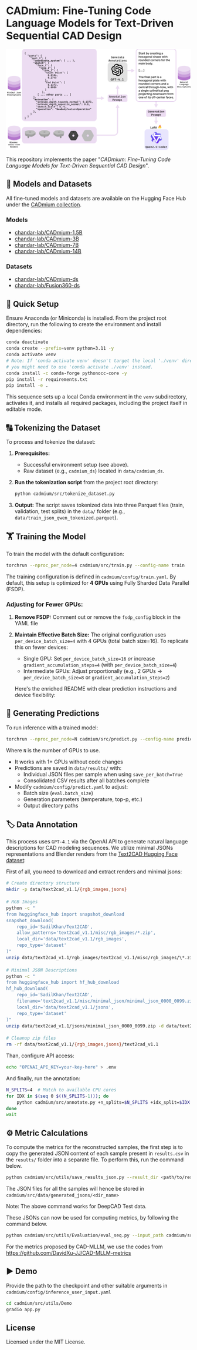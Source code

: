 # CADmium: Fine-Tuning Code Language Models for Text-Driven Sequential CAD Design

![CADmium Main Figure](./images/main_figure.png)


This repository implements the paper "*CADmium: Fine-Tuning Code Language Models for Text-Driven Sequential CAD Design*".

## 💾 Models and Datasets

All fine-tuned models and datasets are available on the Hugging Face Hub under the [CADmium collection](https://huggingface.co/collections/chandar-lab/cadmium-6866b402be81f39321af98d4).

### Models

  - [chandar-lab/CADmium-1.5B](https://huggingface.co/chandar-lab/CADmium-1.5B)
  - [chandar-lab/CADmium-3B](https://huggingface.co/chandar-lab/CADmium-3B)
  - [chandar-lab/CADmium-7B](https://huggingface.co/chandar-lab/CADmium-7B)
  - [chandar-lab/CADmium-14B](https://huggingface.co/chandar-lab/CADmium-14B)

### Datasets

  - [chandar-lab/CADmium-ds](https://huggingface.co/datasets/chandar-lab/CADmium-ds)
  - [chandar-lab/Fusion360-ds](https://huggingface.co/datasets/chandar-lab/Fusion360-ds)

## 🚀 Quick Setup  

Ensure Anaconda (or Miniconda) is installed. From the project root directory, run the following to create the environment and install dependencies:

```bash
conda deactivate
conda create --prefix=venv python=3.11 -y
conda activate venv 
# Note: If 'conda activate venv' doesn't target the local './venv' directory, 
# you might need to use 'conda activate ./venv' instead.
conda install -c conda-forge pythonocc-core -y
pip install -r requirements.txt
pip install -e .
```

This sequence sets up a local Conda environment in the `venv` subdirectory, activates it, and installs all required packages, including the project itself in editable mode.

## 🔠 Tokenizing the Dataset  

To process and tokenize the dataset:

1.  **Prerequisites:**
    * Successful environment setup (see above).
    * Raw dataset (e.g., `cadmium_ds`) located in `data/cadmium_ds`.

2.  **Run the tokenization script** from the project root directory:
    ```bash
    python cadmium/src/tokenize_dataset.py
    ```

3.  **Output:**
    The script saves tokenized data into three Parquet files (train, validation, test splits) in the `data/` folder (e.g., `data/train_json_qwen_tokenized.parquet`).

## 🏋️ Training the Model  

To train the model with the default configuration:

```bash
torchrun --nproc_per_node=4 cadmium/src/train.py --config-name train
```

The training configuration is defined in `cadmium/config/train.yaml`. By default, this setup is optimized for **4 GPUs** using Fully Sharded Data Parallel (FSDP). 

### Adjusting for Fewer GPUs:
1. **Remove FSDP:** Comment out or remove the `fsdp_config` block in the YAML file
2. **Maintain Effective Batch Size:** The original configuration uses `per_device_batch_size=4` with 4 GPUs (total batch size=16). To replicate this on fewer devices:
   - Single GPU: Set `per_device_batch_size=16` *or* increase `gradient_accumulation_steps=4` (with `per_device_batch_size=4`)
   - Intermediate GPUs: Adjust proportionally (e.g., 2 GPUs → `per_device_batch_size=8` or `gradient_accumulation_steps=2`)

   Here's the enriched README with clear prediction instructions and device flexibility:

## 🔮 Generating Predictions  

To run inference with a trained model:

```bash
torchrun --nproc_per_node=N cadmium/src/predict.py --config-name predict
```

Where `N` is the number of GPUs to use. 

- It works with 1+ GPUs without code changes
- Predictions are saved in `data/results/` with:
  - Individual JSON files per sample when using `save_per_batch=True`
  - Consolidated CSV results after all batches complete
- Modify `cadmium/config/predict.yaml` to adjust:
  - Batch size (`eval.batch_size`)
  - Generation parameters (temperature, top-p, etc.)
  - Output directory paths


## 🏷️ Data Annotation  

This process uses `GPT-4.1` via the OpenAI API to generate natural language descriptions for CAD modeling sequences. We utilize minimal JSONs representations and Blender renders from the [Text2CAD Hugging Face dataset](https://huggingface.co/datasets/SadilKhan/Text2CAD):  


First of all, you need to download and extract renders and minimal jsons:
```bash
# Create directory structure
mkdir -p data/text2cad_v1.1/{rgb_images,jsons}

# RGB Images
python -c "
from huggingface_hub import snapshot_download
snapshot_download(
    repo_id='SadilKhan/Text2CAD',
    allow_patterns='text2cad_v1.1/misc/rgb_images/*.zip',
    local_dir='data/text2cad_v1.1/rgb_images',
    repo_type='dataset'
)"
unzip data/text2cad_v1.1/rgb_images/text2cad_v1.1/misc/rgb_images/\*.zip -d data/text2cad_v1.1/rgb_images

# Minimal JSON Descriptions
python -c "
from huggingface_hub import hf_hub_download
hf_hub_download(
    repo_id='SadilKhan/Text2CAD',
    filename='text2cad_v1.1/misc/minimal_json/minimal_json_0000_0099.zip',
    local_dir='data/text2cad_v1.1/jsons',
    repo_type='dataset'
)"
unzip data/text2cad_v1.1/jsons/minimal_json_0000_0099.zip -d data/text2cad_v1.1/jsons

# Cleanup zip files
rm -rf data/text2cad_v1.1/{rgb_images,jsons}/text2cad_v1.1
```

Than, configure API access:
```bash
echo "OPENAI_API_KEY=your-key-here" > .env
```

And finally, run the annotation:
```bash
N_SPLITS=4  # Match to available CPU cores
for IDX in $(seq 0 $((N_SPLITS-1))); do
    python cadmium/src/annotate.py +n_splits=$N_SPLITS +idx_split=$IDX &
done
wait
```

## ⚙️ Metric Calculations
To compute the metrics for the reconstructed samples, the first step is to copy the generated JSON content of each sample present in `results.csv` in the `results/` folder into a separate file. To perform this, run the command below. 

```bash
python cadmium/src/utils/save_results_json.py --result_dir <path/to/results/dir/containing/results.csv/file>
```
The JSON files for all the samples will hence be stored in `cadmium/src/data/generated_jsons/<dir_name>`

Note: The above command works for DeepCAD Test data. 

These JSONs can now be used for computing metrics, by following the command below. 

```bash
python cadmium/src/utils/Evaluation/eval_seq.py --input_path cadmium/src/data/generated_jsons/<dir_name> --output_dir .
```

For the metrics proposed by CAD-MLLM, we use the codes from https://github.com/DavidXu-JJ/CAD-MLLM-metrics

## ▶️ Demo
Provide the path to the checkpoint and other suitable arguments in `cadmium/config/inference_user_input.yaml`
```bash
cd cadmium/src/utils/Demo
gradio app.py
```
## License

Licensed under the MIT License.
